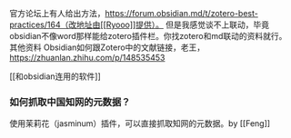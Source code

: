 官方论坛上有人给出方法，https://forum.obsidian.md/t/zotero-best-practices/164（改地址由[[Ryooo]]提供）。
但是我感觉谈不上联动，毕竟obsidian不像word那样能给zotero插件栏。你找zotero和md联动的资料就行。
其他资料
Obsidian如何跟Zotero中的文献链接，老王，https://zhuanlan.zhihu.com/p/148535453 

[[和obsidian连用的软件]]

### 如何抓取中国知网的元数据？
使用茉莉花（jasminum）插件，可以直接抓取知网的元数据。by [[Feng]]

